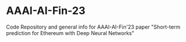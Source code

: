 # AAAI-AI-Fin-23
Code Repository and general info for AAAI-AI-Fin'23 paper "Short-term prediction for Ethereum with Deep Neural Networks"
